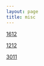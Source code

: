 ```yaml
---
layout: page
title: misc
---
```

[1612](https://drive.google.com/open?id=1OGnPJFN1C0M4G0Hg2XDHTjaOwcmKldpA)

[1212](https://drive.google.com/open?id=1G69crCooxcMi6BOT4xTGcJ7A08m57Gmb)

[3011](https://drive.google.com/open?id=1m_mFMrU0ew54O8XBlZRiNzqU1BZTByUf)
